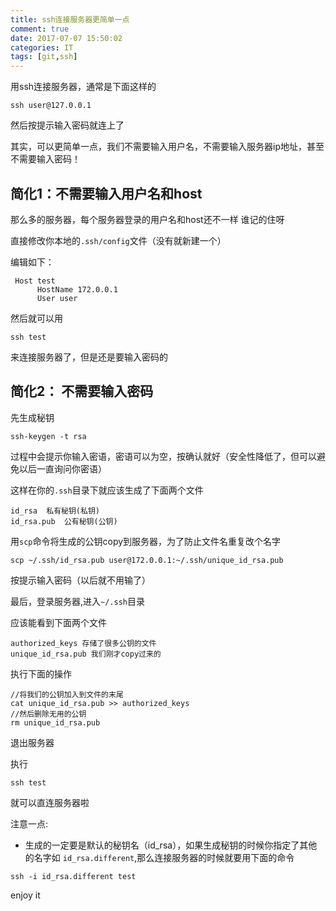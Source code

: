 ```yaml
---
title: ssh连接服务器更简单一点
comment: true
date: 2017-07-07 15:50:02
categories: IT
tags: [git,ssh]
---
```





用ssh连接服务器，通常是下面这样的

```
ssh user@127.0.0.1
```
然后按提示输入密码就连上了

其实，可以更简单一点，我们不需要输入用户名，不需要输入服务器ip地址，甚至不需要输入密码！

<!--more-->

## 简化1：不需要输入用户名和host
那么多的服务器，每个服务器登录的用户名和host还不一样 谁记的住呀

直接修改你本地的`.ssh/config`文件（没有就新建一个）

编辑如下：

```config
 Host test
      HostName 172.0.0.1
      User user
```
然后就可以用

```shell
ssh test
```
来连接服务器了，但是还是要输入密码的


## 简化2： 不需要输入密码

先生成秘钥

```shell
ssh-keygen -t rsa
```

过程中会提示你输入密语，密语可以为空，按确认就好（安全性降低了，但可以避免以后一直询问你密语）

这样在你的`.ssh`目录下就应该生成了下面两个文件

```shell
id_rsa  私有秘钥(私钥)
id_rsa.pub  公有秘钥(公钥)
```

用`scp`命令将生成的公钥copy到服务器，为了防止文件名重复改个名字

```shell
scp ~/.ssh/id_rsa.pub user@172.0.0.1:~/.ssh/unique_id_rsa.pub
```
按提示输入密码（以后就不用输了）

最后，登录服务器,进入`~/.ssh`目录

应该能看到下面两个文件

```shell
authorized_keys 存储了很多公钥的文件
unique_id_rsa.pub 我们刚才copy过来的
```

执行下面的操作

```shell
//将我们的公钥加入到文件的末尾
cat unique_id_rsa.pub >> authorized_keys
//然后删除无用的公钥
rm unique_id_rsa.pub
```

退出服务器

执行
```shell
ssh test
```
就可以直连服务器啦

注意一点:

- 生成的一定要是默认的秘钥名（id_rsa），如果生成秘钥的时候你指定了其他的名字如 `id_rsa.different`,那么连接服务器的时候就要用下面的命令

```shell
ssh -i id_rsa.different test
```

enjoy it



